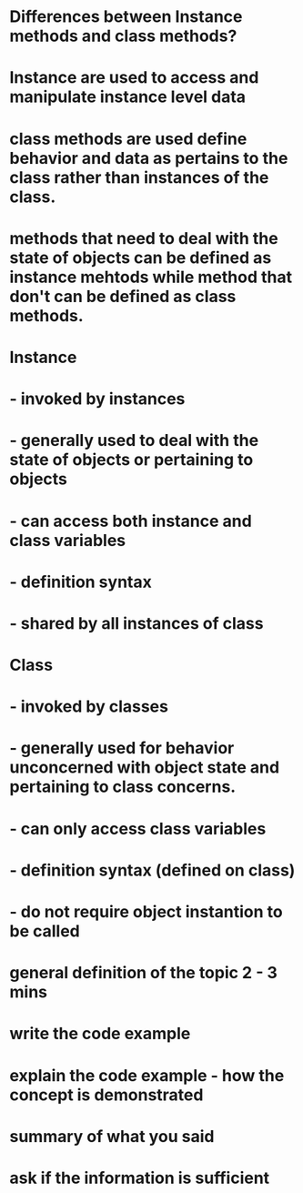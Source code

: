 # Differences between Instance methods and class methods?
# Instance are used to access and manipulate instance level data
# class methods are used define behavior and data as pertains to the class rather than instances of the class.
# methods that need to deal with the state of objects can be defined as instance mehtods while method that don't can be defined as class methods.

# Instance
# - invoked by instances
# - generally used to deal with the state of objects or pertaining to objects
# - can access both instance and class variables
# - definition syntax
# - shared by all instances of class

# Class
# - invoked by classes
# - generally used for behavior unconcerned with object state and pertaining to class concerns.
# - can only access class variables
# - definition syntax (defined on class)
# - do not require object instantion to be called


# general definition of the topic 2 - 3 mins
# write the code example
# explain the code example - how the concept is demonstrated 
# summary of what you said
# ask if the information is sufficient 
